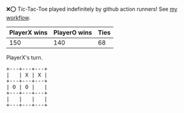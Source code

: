 :x::o: Tic-Tac-Toe played indefinitely by github action runners! See [my workflow](.github/workflows/play.yaml).

|PlayerX wins|PlayerO wins|Ties|
|-|-|-|
|150|140|68|

PlayerX's turn.

<pre>
+---+---+---+
|   | X | X |
+---+---+---+
| O | O |   |
+---+---+---+
|   |   |   |
+---+---+---+
</pre>